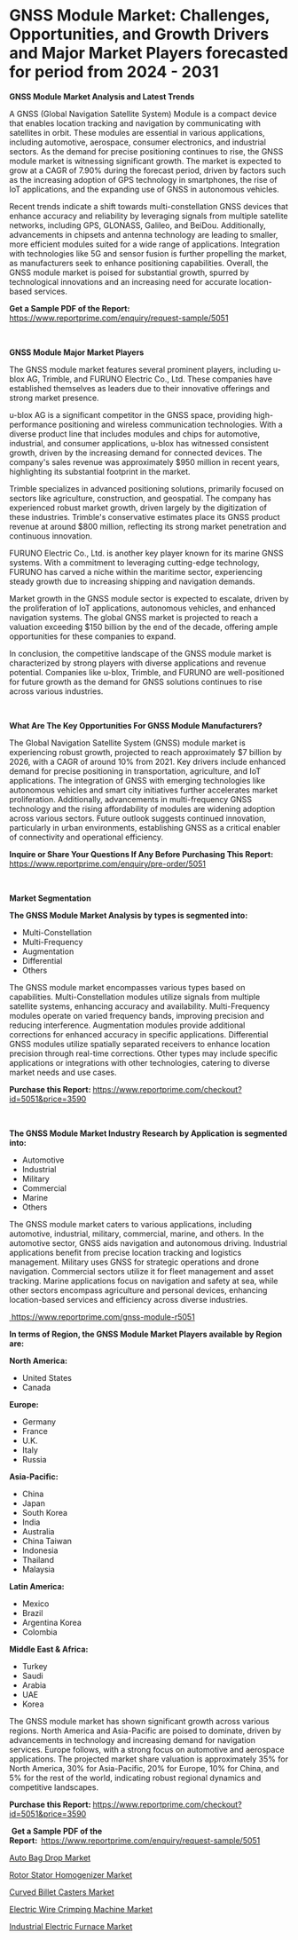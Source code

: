 <p><h1>GNSS Module Market: Challenges, Opportunities, and Growth Drivers and Major Market Players forecasted for period from 2024 - 2031</h1></p><p><strong>GNSS Module Market Analysis and Latest Trends</strong></p>
<p><p>A GNSS (Global Navigation Satellite System) Module is a compact device that enables location tracking and navigation by communicating with satellites in orbit. These modules are essential in various applications, including automotive, aerospace, consumer electronics, and industrial sectors. As the demand for precise positioning continues to rise, the GNSS module market is witnessing significant growth. The market is expected to grow at a CAGR of 7.90% during the forecast period, driven by factors such as the increasing adoption of GPS technology in smartphones, the rise of IoT applications, and the expanding use of GNSS in autonomous vehicles.</p><p>Recent trends indicate a shift towards multi-constellation GNSS devices that enhance accuracy and reliability by leveraging signals from multiple satellite networks, including GPS, GLONASS, Galileo, and BeiDou. Additionally, advancements in chipsets and antenna technology are leading to smaller, more efficient modules suited for a wide range of applications. Integration with technologies like 5G and sensor fusion is further propelling the market, as manufacturers seek to enhance positioning capabilities. Overall, the GNSS module market is poised for substantial growth, spurred by technological innovations and an increasing need for accurate location-based services.</p></p>
<p><strong>Get a Sample PDF of the Report:&nbsp;</strong> <a href="https://www.reportprime.com/enquiry/request-sample/5051">https://www.reportprime.com/enquiry/request-sample/5051</a></p>
<p>&nbsp;</p>
<p><strong>GNSS Module Major Market Players</strong></p>
<p><p>The GNSS module market features several prominent players, including u-blox AG, Trimble, and FURUNO Electric Co., Ltd. These companies have established themselves as leaders due to their innovative offerings and strong market presence.</p><p>u-blox AG is a significant competitor in the GNSS space, providing high-performance positioning and wireless communication technologies. With a diverse product line that includes modules and chips for automotive, industrial, and consumer applications, u-blox has witnessed consistent growth, driven by the increasing demand for connected devices. The company's sales revenue was approximately $950 million in recent years, highlighting its substantial footprint in the market.</p><p>Trimble specializes in advanced positioning solutions, primarily focused on sectors like agriculture, construction, and geospatial. The company has experienced robust market growth, driven largely by the digitization of these industries. Trimble's conservative estimates place its GNSS product revenue at around $800 million, reflecting its strong market penetration and continuous innovation.</p><p>FURUNO Electric Co., Ltd. is another key player known for its marine GNSS systems. With a commitment to leveraging cutting-edge technology, FURUNO has carved a niche within the maritime sector, experiencing steady growth due to increasing shipping and navigation demands.</p><p>Market growth in the GNSS module sector is expected to escalate, driven by the proliferation of IoT applications, autonomous vehicles, and enhanced navigation systems. The global GNSS market is projected to reach a valuation exceeding $150 billion by the end of the decade, offering ample opportunities for these companies to expand.</p><p>In conclusion, the competitive landscape of the GNSS module market is characterized by strong players with diverse applications and revenue potential. Companies like u-blox, Trimble, and FURUNO are well-positioned for future growth as the demand for GNSS solutions continues to rise across various industries.</p></p>
<p>&nbsp;</p>
<p><strong>What Are The Key Opportunities For GNSS Module Manufacturers?</strong></p>
<p><p>The Global Navigation Satellite System (GNSS) module market is experiencing robust growth, projected to reach approximately $7 billion by 2026, with a CAGR of around 10% from 2021. Key drivers include enhanced demand for precise positioning in transportation, agriculture, and IoT applications. The integration of GNSS with emerging technologies like autonomous vehicles and smart city initiatives further accelerates market proliferation. Additionally, advancements in multi-frequency GNSS technology and the rising affordability of modules are widening adoption across various sectors. Future outlook suggests continued innovation, particularly in urban environments, establishing GNSS as a critical enabler of connectivity and operational efficiency.</p></p>
<p><strong>Inquire or Share Your Questions If Any Before Purchasing This Report:</strong> <a href="https://www.reportprime.com/enquiry/pre-order/5051">https://www.reportprime.com/enquiry/pre-order/5051</a></p>
<p>&nbsp;</p>
<p><strong>Market Segmentation</strong></p>
<p><strong>The GNSS Module Market Analysis by types is segmented into:</strong></p>
<p><ul><li>Multi-Constellation</li><li>Multi-Frequency</li><li>Augmentation</li><li>Differential</li><li>Others</li></ul></p>
<p><p>The GNSS module market encompasses various types based on capabilities. Multi-Constellation modules utilize signals from multiple satellite systems, enhancing accuracy and availability. Multi-Frequency modules operate on varied frequency bands, improving precision and reducing interference. Augmentation modules provide additional corrections for enhanced accuracy in specific applications. Differential GNSS modules utilize spatially separated receivers to enhance location precision through real-time corrections. Other types may include specific applications or integrations with other technologies, catering to diverse market needs and use cases.</p></p>
<p><strong>Purchase this Report:&nbsp;</strong><a href="https://www.reportprime.com/checkout?id=5051&price=3590">https://www.reportprime.com/checkout?id=5051&price=3590</a></p>
<p>&nbsp;</p>
<p><strong>The GNSS Module Market Industry Research by Application is segmented into:</strong></p>
<p><ul><li>Automotive</li><li>Industrial</li><li>Military</li><li>Commercial</li><li>Marine</li><li>Others</li></ul></p>
<p><p>The GNSS module market caters to various applications, including automotive, industrial, military, commercial, marine, and others. In the automotive sector, GNSS aids navigation and autonomous driving. Industrial applications benefit from precise location tracking and logistics management. Military uses GNSS for strategic operations and drone navigation. Commercial sectors utilize it for fleet management and asset tracking. Marine applications focus on navigation and safety at sea, while other sectors encompass agriculture and personal devices, enhancing location-based services and efficiency across diverse industries.</p></p>
<p><a href="https://www.reportprime.com/gnss-module-r5051">&nbsp;https://www.reportprime.com/gnss-module-r5051</a></p>
<p><strong>In terms of Region, the GNSS Module Market Players available by Region are:</strong></p>
<p>
    <p> <strong> North America: </strong>
        <ul>
            <li>United States</li>
            <li>Canada</li>
        </ul>
        </p> 
    <p> <strong> Europe: </strong>
        <ul>
            <li>Germany</li>
            <li>France</li>
            <li>U.K.</li>
            <li>Italy</li>
            <li>Russia</li>
        </ul>
        </p> 
    <p> <strong> Asia-Pacific: </strong>
        <ul>
            <li>China</li>
            <li>Japan</li>
            <li>South Korea</li>
            <li>India</li>
            <li>Australia</li>
            <li>China Taiwan</li>
            <li>Indonesia</li>
            <li>Thailand</li>
            <li>Malaysia</li>
        </ul>
        </p> 
    <p> <strong> Latin America: </strong>
        <ul>
            <li>Mexico</li>
            <li>Brazil</li>
            <li>Argentina Korea</li>
            <li>Colombia</li>
        </ul>
        </p> 
    <p> <strong> Middle East & Africa: </strong>
        <ul>
            <li>Turkey</li>
            <li>Saudi</li>
            <li>Arabia</li>
            <li>UAE</li>
            <li>Korea</li>
        </ul>
    </p>
    </p>
<p><p>The GNSS module market has shown significant growth across various regions. North America and Asia-Pacific are poised to dominate, driven by advancements in technology and increasing demand for navigation services. Europe follows, with a strong focus on automotive and aerospace applications. The projected market share valuation is approximately 35% for North America, 30% for Asia-Pacific, 20% for Europe, 10% for China, and 5% for the rest of the world, indicating robust regional dynamics and competitive landscapes.</p></p>
<p><strong>Purchase this Report: </strong><a href="https://www.reportprime.com/checkout?id=5051&price=3590">https://www.reportprime.com/checkout?id=5051&price=3590</a></p>
<p>&nbsp;<strong>Get a Sample PDF of the Report:&nbsp;&nbsp;</strong><a href="https://www.reportprime.com/enquiry/request-sample/5051">https://www.reportprime.com/enquiry/request-sample/5051</a></p>
<p><strong></strong></p>
<p><p><a href="https://www.linkedin.com/pulse/global-auto-bag-drop-market-exploring-share-trends-future-growth-lakwc?trackingId=nbIgWp6XQ3CwSFlKJwJo5g%3D%3D">Auto Bag Drop Market</a></p><p><a href="https://www.linkedin.com/pulse/rotor-stator-homogenizer-market-global-regional-analysis-focus-likyc?trackingId=dBEQAL5BSGqO%2FiK03Px9hQ%3D%3D">Rotor Stator Homogenizer Market</a></p><p><a href="https://issuu.com/reportprime-2/docs/curved-billet-casters-market-size-2_b102d25ceaaa49">Curved Billet Casters Market</a></p><p><a href="https://www.linkedin.com/pulse/market-trends-global-electric-wire-crimping-machine-forecast-1c7bc?trackingId=S%2Br3qdiNSr2TuZ89ynNzCA%3D%3D">Electric Wire Crimping Machine Market</a></p><p><a href="https://issuu.com/reportprime-2/docs/industrial-electric-furnace-market-_a9d8162460d3ca">Industrial Electric Furnace Market</a></p></p>